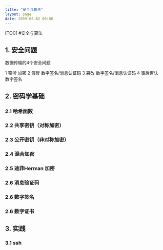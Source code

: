 ```yaml
---
title: "安全与算法"
layout: page
date: 2099-06-02 00:00
---
```

[TOC]
#安全与算法
## 1. 安全问题 

数据传输的4个安全问题 

1	窃听	加密
2	假冒	数字签名/消息认证码
3	篡改	数字签名/消息认证码
4	事后否认	数字签名

## 2. 密码学基础 
### 2.1 哈希函数
### 2.2 共享密钥（对称加密）
### 2.3 公开密钥（非对称加密）
### 2.4 混合加密
### 2.5 迪菲Herman 加密
### 2.6 消息验证码
### 2.6 数字签名
### 2.6 数字证书


## 3. 实践

### 3.1 ssh

